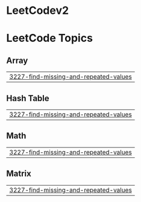 # LeetCodev2


<!---LeetCode Topics Start-->
# LeetCode Topics
## Array
|  |
| ------- |
| [3227-find-missing-and-repeated-values](https://github.com/raindropsonr0ses/LeetCodev2/tree/master/3227-find-missing-and-repeated-values) |
## Hash Table
|  |
| ------- |
| [3227-find-missing-and-repeated-values](https://github.com/raindropsonr0ses/LeetCodev2/tree/master/3227-find-missing-and-repeated-values) |
## Math
|  |
| ------- |
| [3227-find-missing-and-repeated-values](https://github.com/raindropsonr0ses/LeetCodev2/tree/master/3227-find-missing-and-repeated-values) |
## Matrix
|  |
| ------- |
| [3227-find-missing-and-repeated-values](https://github.com/raindropsonr0ses/LeetCodev2/tree/master/3227-find-missing-and-repeated-values) |
<!---LeetCode Topics End-->